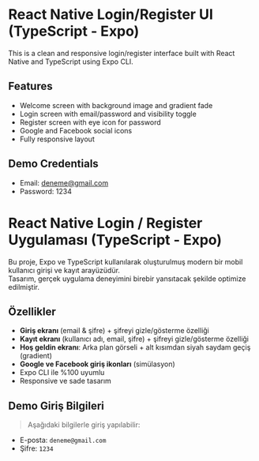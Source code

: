 # React Native Login/Register UI (TypeScript - Expo)

This is a clean and responsive login/register interface built with React Native and TypeScript using Expo CLI.

## Features
- Welcome screen with background image and gradient fade
- Login screen with email/password and visibility toggle
- Register screen with eye icon for password
- Google and Facebook social icons
- Fully responsive layout

## Demo Credentials
- Email: deneme@gmail.com
- Password: 1234


# React Native Login / Register Uygulaması (TypeScript - Expo)

Bu proje, Expo ve TypeScript kullanılarak oluşturulmuş modern bir mobil kullanıcı girişi ve kayıt arayüzüdür.  
Tasarım, gerçek uygulama deneyimini birebir yansıtacak şekilde optimize edilmiştir.

## Özellikler
- **Giriş ekranı** (email & şifre) + şifreyi gizle/gösterme özelliği
- **Kayıt ekranı** (kullanıcı adı, email, şifre) + şifreyi gizle/gösterme özelliği
- **Hoş geldin ekranı**: Arka plan görseli + alt kısımdan siyah saydam geçiş (gradient)
- **Google ve Facebook giriş ikonları** (simülasyon)
- Expo CLI ile %100 uyumlu
- Responsive ve sade tasarım

## Demo Giriş Bilgileri
> Aşağıdaki bilgilerle giriş yapılabilir:

- E-posta: `deneme@gmail.com`
- Şifre: `1234`
